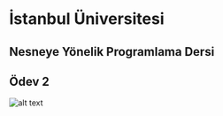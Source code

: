 # İstanbul Üniversitesi
## Nesneye Yönelik Programlama Dersi
## Ödev 2

![alt text](https://fatihbozik.files.wordpress.com/2015/02/resim7.png)



